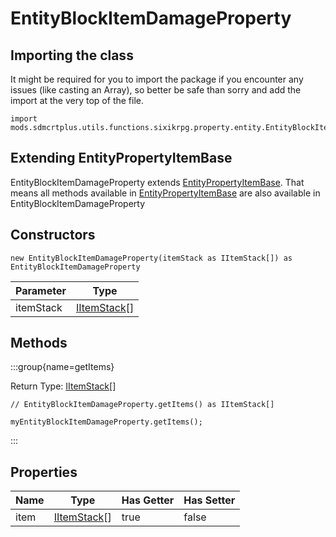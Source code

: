 # EntityBlockItemDamageProperty

## Importing the class

It might be required for you to import the package if you encounter any issues (like casting an Array), so better be safe than sorry and add the import at the very top of the file.
```zenscript
import mods.sdmcrtplus.utils.functions.sixikrpg.property.entity.EntityBlockItemDamageProperty;
```


## Extending EntityPropertyItemBase

EntityBlockItemDamageProperty extends [EntityPropertyItemBase](/mods/sdmcrtplus/utils/functions/sixikrpg/property/entity/EntityPropertyItemBase). That means all methods available in [EntityPropertyItemBase](/mods/sdmcrtplus/utils/functions/sixikrpg/property/entity/EntityPropertyItemBase) are also available in EntityBlockItemDamageProperty

## Constructors


```zenscript
new EntityBlockItemDamageProperty(itemStack as IItemStack[]) as EntityBlockItemDamageProperty
```
| Parameter |                     Type                     |
|-----------|----------------------------------------------|
| itemStack | [IItemStack](/vanilla/api/item/IItemStack)[] |



## Methods

:::group{name=getItems}

Return Type: [IItemStack](/vanilla/api/item/IItemStack)[]

```zenscript
// EntityBlockItemDamageProperty.getItems() as IItemStack[]

myEntityBlockItemDamageProperty.getItems();
```

:::


## Properties

| Name |                     Type                     | Has Getter | Has Setter |
|------|----------------------------------------------|------------|------------|
| item | [IItemStack](/vanilla/api/item/IItemStack)[] | true       | false      |

